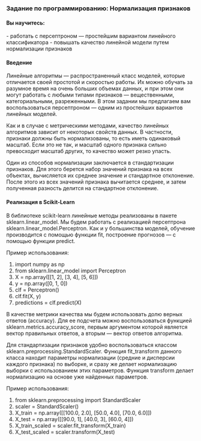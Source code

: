 <h3>Задание по программированию: Нормализация признаков</h3>
<h4>Вы научитесь:</h4>
- работать с персептроном — простейшим вариантом линейного классификатора
- повышать качество линейной модели путем нормализации признаков

<h4>Введение</h4>
<p>Линейные алгоритмы — распространенный класс моделей, которые отличается своей простотой и скоростью работы. Их можно обучать за разумное время на очень больших объемах данных, и при этом они могут работать с любыми типами признаков — вещественными, категориальными, разреженными. В этом задании мы предлагаем вам воспользоваться персептроном — одним из простейших вариантов линейных моделей.</p>
<p>Как и в случае с метрическими методами, качество линейных алгоритмов зависит от некоторых свойств данных. В частности, признаки должны быть нормализованы, то есть иметь одинаковый масштаб. Если это не так, и масштаб одного признака сильно превосходит масштаб других, то качество может резко упасть.</p>
<p>Один из способов нормализации заключается в стандартизации признаков. Для этого берется набор значений признака на всех объектах, вычисляется их среднее значение и стандартное отклонение. После этого из всех значений признака вычитается среднее, и затем полученная разность делится на стандартное отклонение.</p>

<h4>Реализация в Scikit-Learn</h4>
<p>В библиотеке scikit-learn линейные методы реализованы в пакете sklearn.linear_model. Мы будем работать с реализацией персептрона sklearn.linear_model.Perceptron. Как и у большинства моделей, обучение производится с помощью функции fit, построение прогнозов — с помощью функции predict.</p>

Пример использования:
1. import numpy as np
2. from sklearn.linear_model import Perceptron
3. X = np.array([[1, 2], [3, 4], [5, 6]])
4. y = np.array([0, 1, 0])
5. clf = Perceptron()
6. clf.fit(X, y)
7. predictions = clf.predict(X)

<p>В качестве метрики качества мы будем использовать долю верных ответов (accuracy). Для ее подсчета можно воспользоваться функцией sklearn.metrics.accuracy_score, первым аргументом которой является вектор правильных ответов, а вторым — вектор ответов алгоритма.</p>
<p>Для стандартизации признаков удобно воспользоваться классом sklearn.preprocessing.StandardScaler. Функция fit_transform данного класса находит параметры нормализации (средние и дисперсии каждого признака) по выборке, и сразу же делает нормализацию выборки с использованием этих параметров. Функция transform делает нормализацию на основе уже найденных параметров.</p>

Пример использования:
1. from sklearn.preprocessing import StandardScaler
2. scaler = StandardScaler()
3. X_train = np.array([[100.0, 2.0], [50.0, 4.0], [70.0, 6.0]])
4. X_test = np.array([[90.0, 1], [40.0, 3], [60.0, 4]])
5. X_train_scaled = scaler.fit_transform(X_train)
6. X_test_scaled = scaler.transform(X_test)